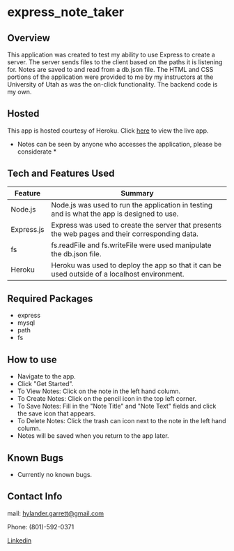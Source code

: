 # express_note_taker


## Overview
This application was created to test my ability to use Express to create a server. The server sends files to the client based on the paths it is listening for. Notes are saved to and read from a db.json file. The HTML and CSS portions of the application were provided to me by my instructors at the University of Utah as was the on-click functionality. The backend code is my own. 


## Hosted
This app is hosted courtesy of Heroku. Click [here](https://limitless-sierra-31399.herokuapp.com/) to view the live app. 
* Notes can be seen by anyone who accesses the application, please be considerate *


## Tech and Features Used

| Feature       | Summary                                                                                                  | 
| ------------- | -------------------------------------------------------------------------------------------------------- |
| Node.js       | Node.js was used to run the application in testing and is what the app is designed to use.               |
| Express.js    | Express was used to create the server that presents the web pages and their corresponding data.          |
| fs            | fs.readFile and fs.writeFile were used manipulate the db.json file.                                      |
| Heroku        | Heroku was used to deploy the app so that it can be used outside of a localhost environment.             |


## Required Packages

* express
* mysql
* path
* fs


## How to use

* Navigate to the app.
* Click "Get Started".
* To View Notes: Click on the note in the left hand column.
* To Create Notes: Click on the pencil icon in the top left corner.
* To Save Notes: Fill in the "Note Title" and "Note Text" fields and click the save icon that appears.
* To Delete Notes: Click the trash can icon next to the note in the left hand column. 
* Notes will be saved when you return to the app later. 


## Known Bugs

* Currently no known bugs. 


## Contact Info

mail: hylander.garrett@gmail.com

Phone: (801)-592-0371

[Linkedin](https://www.linkedin.com/in/garrett-h-859007a0/)
